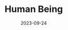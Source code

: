 ---
title: "Human Being"
date: 2023-09-24
hashtag: human-being
related:
  - occupation
tags:
  - mammal
---